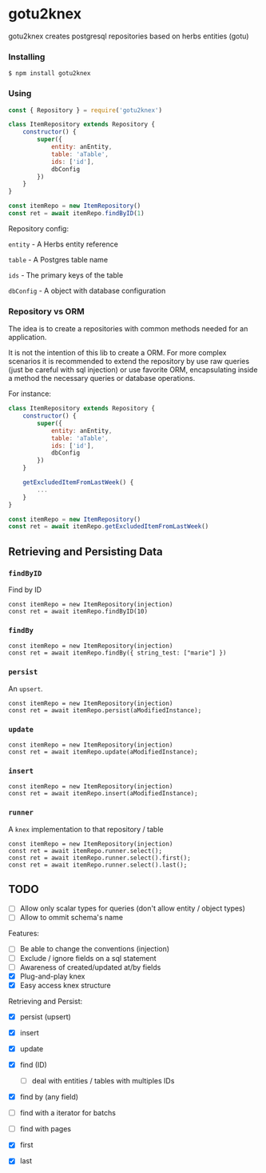 # gotu2knex

gotu2knex creates postgresql repositories based on herbs entities (gotu)

### Installing
    $ npm install gotu2knex

### Using

```javascript
const { Repository } = require('gotu2knex')

class ItemRepository extends Repository {
    constructor() {
        super({
            entity: anEntity,
            table: 'aTable',
            ids: ['id'],
            dbConfig
        })
    }
}

const itemRepo = new ItemRepository()
const ret = await itemRepo.findByID(1)
```
Repository config:

`entity` - A Herbs entity reference

`table` - A Postgres table name

`ids` - The primary keys of the table

`dbConfig` - A object with database configuration

### Repository vs ORM

The idea is to create a repositories with common methods needed for an application.

It is not the intention of this lib to create a ORM. For more complex scenarios it is recommended to extend the repository by use raw queries (just be careful with sql injection) or use favorite ORM, encapsulating inside a method the necessary queries or database operations.

For instance:
```javascript
class ItemRepository extends Repository {
    constructor() {
        super({
            entity: anEntity,
            table: 'aTable',
            ids: ['id'],
            dbConfig
        })
    }

    getExcludedItemFromLastWeek() {
        ...
    }
}

const itemRepo = new ItemRepository()
const ret = await itemRepo.getExcludedItemFromLastWeek()
```

## Retrieving and Persisting Data

### `findByID`
Find by ID

    const itemRepo = new ItemRepository(injection)
    const ret = await itemRepo.findByID(10)

### `findBy`

    const itemRepo = new ItemRepository(injection)
    const ret = await itemRepo.findBy({ string_test: ["marie"] })

### `persist`
An `upsert`.

    const itemRepo = new ItemRepository(injection)
    const ret = await itemRepo.persist(aModifiedInstance);

### `update`

    const itemRepo = new ItemRepository(injection)
    const ret = await itemRepo.update(aModifiedInstance);

### `insert`

    const itemRepo = new ItemRepository(injection)
    const ret = await itemRepo.insert(aModifiedInstance);

### `runner`
A `knex` implementation to that repository / table

    const itemRepo = new ItemRepository(injection)
    const ret = await itemRepo.runner.select();
    const ret = await itemRepo.runner.select().first();
    const ret = await itemRepo.runner.select().last();

## TODO

- [ ] Allow only scalar types for queries (don't allow entity / object types)
- [ ] Allow to ommit schema's name

Features:
- [ ] Be able to change the conventions (injection)
- [ ] Exclude / ignore fields on a sql statement
- [ ] Awareness of created/updated at/by fields
- [X] Plug-and-play knex
- [X] Easy access knex structure

Retrieving and Persist:
- [X] persist (upsert)
- [X] insert
- [X] update
- [X] find (ID)
    - [ ] deal with entities / tables with multiples IDs
- [X] find by (any field)
- [ ] find with a iterator for batchs
- [ ] find with pages
- [X] first
- [X] last

